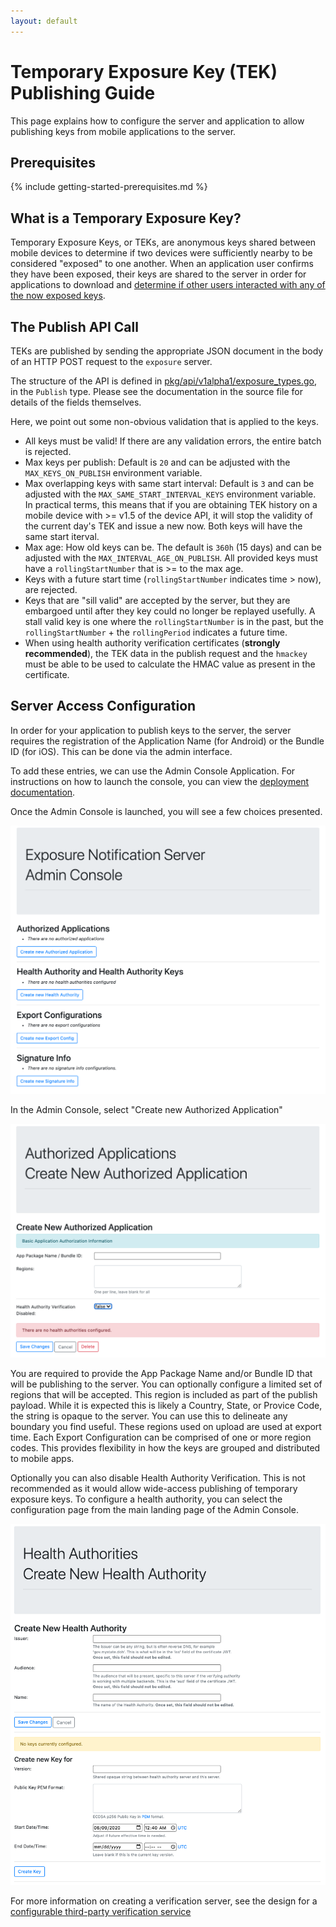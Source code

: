 ```yaml
---
layout: default
---
```


# Temporary Exposure Key (TEK) Publishing Guide

This page explains how to configure the server and application to allow
publishing keys from mobile applications to the server.

## Prerequisites

{% include getting-started-prerequisites.md %}

## What is a Temporary Exposure Key?
Temporary Exposure Keys, or TEKs, are anonymous keys shared between mobile
devices to determine if two devices were sufficiently nearby to be considered
"exposed" to one another. When an application user confirms they have been
exposed, their keys are shared to the server in order for applications to
download and [determine if other users interacted with any of the now exposed
keys](https://blog.google/documents/69/Exposure_Notification_-_Cryptography_Specification_v1.2.1.pdf).

## The Publish API Call

TEKs are published by sending the appropriate JSON document in the body of
an HTTP POST request to the `exposure` server.

The structure of the API is defined in [pkg/api/v1alpha1/exposure_types.go](https://github.com/google/exposure-notifications-server/blob/main/pkg/api/v1alpha1/exposure_types.go),
in the `Publish` type. Please see the documentation in the source file
for details of the fields themselves.

Here, we point out some non-obvious validation that is applied to the keys.

* All keys must be valid! If there are any validation errors, the entire batch
  is rejected.
* Max keys per publish: Default is `20` and can be adjusted with the
  `MAX_KEYS_ON_PUBLISH` environment variable.
* Max overlapping keys with same start interval: Default is `3` and can be
  adjusted with the `MAX_SAME_START_INTERVAL_KEYS` environment variable.
	In practical terms, this means that if you are obtaining TEK history on a
	mobile device with >= v1.5 of the device API, it will stop the validity
	of the current day's TEK and issue a new now. Both keys will have the same
	start iterval.
* Max age: How old keys can be. The default is `360h` (15 days) and can be
  adjusted with the `MAX_INTERVAL_AGE_ON_PUBLISH`. All provided keys must have
	a `rollingStartNumber` that is >= to the max age.
* Keys with a future start time (`rollingStartNumber` indicates time > now),
  are rejected.
* Keys that are "sill valid" are accepted by the server, but they are embargoed
  until after they key could no longer be replayed usefully. A stall valid key
	is one where the `rollingStartNumber` is in the past, but the
	`rollingStartNumber` + the `rollingPeriod` indicates a future time.
* When using health authority verification certificates
  (__strongly recommended__), the TEK data in the publish request and the
	`hmackey` must be able to be used to calculate the HMAC value as present in
	the certificate.

## Server Access Configuration

In order for your application to publish keys to the server, the server
requires the registration of the Application Name (for Android) or the Bundle ID
(for iOS). This can be done via the admin interface.

To add these entries, we can use the Admin Console Application. For
instructions on how to launch the console, you can view the
[deployment documentation](deploying#configuring-the-server).

Once the Admin Console is launched, you will see a few choices presented.

![](../images/admin_console_landing.png)

In the Admin Console, select "Create new Authorized Application"

![](../images/admin_console_add_authorized_application.png)

You are required to provide the App Package Name and/or Bundle ID that will be
publishing to the server. You can optionally configure a limited set of regions
that will be accepted. This region is included as part of the publish payload.
While it is expected this is likely a Country, State, or Provice Code, the
string is opaque to the server. You can use this to delineate any boundary you
find useful. These regions used on upload are used at export time. Each Export
Configuration can be comprised of one or more region codes. This provides
flexibility in how the keys are grouped and distributed to mobile apps.

Optionally you can also disable Health Authority Verification. This is not
recommended as it would allow wide-access publishing of temporary exposure
keys. To configure a health authority, you can select the configuration page
from the main landing page of the Admin Console.

![](../images/admin_console_create_new_health_authority.png)

For more information on creating a verification server, see the design for a
[configurable third-party verification service](design/verification_protocol.md)
